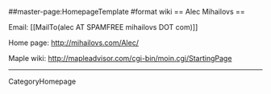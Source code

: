 ##master-page:HomepageTemplate
#format wiki
== Alec Mihailovs ==

Email: [[MailTo(alec AT SPAMFREE mihailovs DOT com)]]

Home page: http://mihailovs.com/Alec/

Maple wiki: http://mapleadvisor.com/cgi-bin/moin.cgi/StartingPage

----
CategoryHomepage
